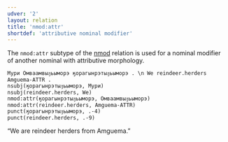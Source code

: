 ```yaml
---
udver: '2'
layout: relation
title: 'nmod:attr'
shortdef: 'attributive nominal modifier'
---
```


The `nmod:attr` subtype of the [nmod]() relation is used for a nominal modifier of another
nominal with attributive morphology.

~~~ sdparse
Мури Омваамвыԓьыморэ ӄорагынрэтыԓьыморэ . \n We reindeer.herders Amguema-ATTR .
nsubj(ӄорагынрэтыԓьыморэ, Мури)
nsubj(reindeer.herders, We)
nmod:attr(ӄорагынрэтыԓьыморэ, Омваамвыԓьыморэ)
nmod:attr(reindeer.herders, Amguema-ATTR)
punct(ӄорагынрэтыԓьыморэ, .-4)
punct(reindeer.herders, .-9)
~~~

“We are reindeer herders from Amguema.”
<!-- Interlanguage links updated Po 11. listopadu 2024, 20:11:03 CET -->
